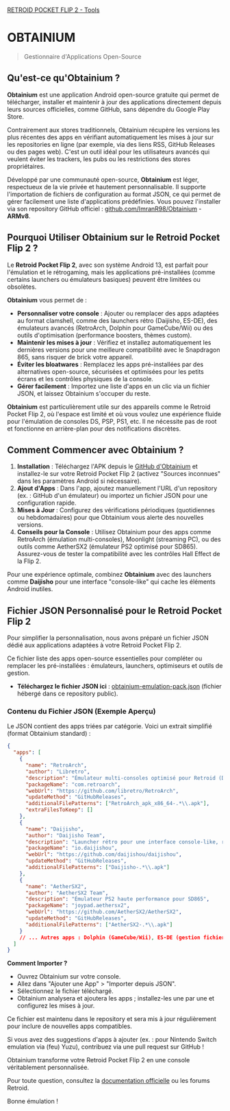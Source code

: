 [RETROID POCKET FLIP 2 - Tools](./README.md)

# OBTAINIUM
> Gestionnaire d'Applications Open-Source

## Qu'est-ce qu'Obtainium ?

**Obtainium** est une application Android open-source gratuite qui permet de télécharger, installer et maintenir à jour des applications directement depuis leurs sources officielles, comme GitHub, sans dépendre du Google Play Store. 

Contrairement aux stores traditionnels, Obtainium récupère les versions les plus récentes des apps en vérifiant automatiquement les mises à jour sur les repositories en ligne (par exemple, via des liens RSS, GitHub Releases ou des pages web). C'est un outil idéal pour les utilisateurs avancés qui veulent éviter les trackers, les pubs ou les restrictions des stores propriétaires.

Développé par une communauté open-source, **Obtainium** est léger, respectueux de la vie privée et hautement personnalisable. Il supporte l'importation de fichiers de configuration au format JSON, ce qui permet de gérer facilement une liste d'applications prédéfinies. Vous pouvez l'installer via son repository GitHub officiel : [github.com/ImranR98/Obtainium](https://github.com/ImranR98/Obtainium) - __ARMv8__.

## Pourquoi Utiliser Obtainium sur le Retroid Pocket Flip 2 ?

Le **Retroid Pocket Flip 2**, avec son système Android 13, est parfait pour l'émulation et le rétrogaming, mais les applications pré-installées (comme certains launchers ou émulateurs basiques) peuvent être limitées ou obsolètes. 

**Obtainium** vous permet de :
- **Personnaliser votre console** : Ajouter ou remplacer des apps adaptées au format clamshell, comme des launchers rétro (Daijisho, ES-DE), des émulateurs avancés (RetroArch, Dolphin pour GameCube/Wii) ou des outils d'optimisation (performance boosters, thèmes custom).
- **Maintenir les mises à jour** : Vérifiez et installez automatiquement les dernières versions pour une meilleure compatibilité avec le Snapdragon 865, sans risquer de brick votre appareil.
- **Éviter les bloatwares** : Remplacez les apps pré-installées par des alternatives open-source, sécurisées et optimisées pour les petits écrans et les contrôles physiques de la console.
- **Gérer facilement** : Importez une liste d'apps en un clic via un fichier JSON, et laissez Obtainium s'occuper du reste.

**Obtainium** est particulièrement utile sur des appareils comme le Retroid Pocket Flip 2, où l'espace est limité et où vous voulez une expérience fluide pour l'émulation de consoles DS, PSP, PS1, etc. Il ne nécessite pas de root et fonctionne en arrière-plan pour des notifications discrètes.

## Comment Commencer avec Obtainium ?

1. **Installation** : Téléchargez l'APK depuis le [GitHub d'Obtainium](https://github.com/ImranR98/Obtainium/releases) et installez-le sur votre Retroid Pocket Flip 2 (activez "Sources inconnues" dans les paramètres Android si nécessaire).
2. **Ajout d'Apps** : Dans l'app, ajoutez manuellement l'URL d'un repository (ex. : GitHub d'un émulateur) ou importez un fichier JSON pour une configuration rapide.
3. **Mises à Jour** : Configurez des vérifications périodiques (quotidiennes ou hebdomadaires) pour que Obtainium vous alerte des nouvelles versions.
4. **Conseils pour la Console** : Utilisez Obtainium pour des apps comme RetroArch (émulation multi-consoles), Moonlight (streaming PC), ou des outils comme AetherSX2 (émulateur PS2 optimisé pour SD865). Assurez-vous de tester la compatibilité avec les contrôles Hall Effect de la Flip 2.

Pour une expérience optimale, combinez **Obtainium** avec des launchers comme **Daijisho** pour une interface "console-like" qui cache les éléments Android inutiles.

## Fichier JSON Personnalisé pour le Retroid Pocket Flip 2

Pour simplifier la personnalisation, nous avons préparé un fichier JSON dédié aux applications adaptées à votre Retroid Pocket Flip 2. 

Ce fichier liste des apps open-source essentielles pour compléter ou remplacer les pré-installées : émulateurs, launchers, optimiseurs et outils de gestion. 

- **Téléchargez le fichier JSON ici** : [obtainium-emulation-pack.json](./obtainium-emulation-pack.json) (fichier hébergé dans ce repository public).

### Contenu du Fichier JSON (Exemple Aperçu)
Le JSON contient des apps triées par catégorie. Voici un extrait simplifié (format Obtainium standard) :

```json
{
  "apps": [
    {
      "name": "RetroArch",
      "author": "Libretro",
      "description": "Émulateur multi-consoles optimisé pour Retroid (DS, GBA, PS1, etc.)",
      "packageName": "com.retroarch",
      "webUrl": "https://github.com/libretro/RetroArch",
      "updateMethod": "GitHubReleases",
      "additionalFilePatterns": ["RetroArch_apk_x86_64-.*\\.apk"],
      "extraFilesToKeep": []
    },
    {
      "name": "Daijisho",
      "author": "Daijisho Team",
      "description": "Launcher rétro pour une interface console-like, remplace les apps pré-installées",
      "packageName": "io.daijishou",
      "webUrl": "https://github.com/daijishou/daijishou",
      "updateMethod": "GitHubReleases",
      "additionalFilePatterns": ["Daijisho-.*\\.apk"]
    },
    {
      "name": "AetherSX2",
      "author": "AetherSX2 Team",
      "description": "Émulateur PS2 haute performance pour SD865",
      "packageName": "joypad.aethersx2",
      "webUrl": "https://github.com/AetherSX2/AetherSX2",
      "updateMethod": "GitHubReleases",
      "additionalFilePatterns": ["AetherSX2-.*\\.apk"]
    }
    // ... Autres apps : Dolphin (GameCube/Wii), ES-DE (gestion fichiers), etc.
  ]
}
```

**Comment Importer ?**
- Ouvrez Obtainium sur votre console.
- Allez dans "Ajouter une App" > "Importer depuis JSON".
- Sélectionnez le fichier téléchargé.
- Obtainium analysera et ajoutera les apps ; installez-les une par une et configurez les mises à jour.

Ce fichier est maintenu dans le repository et sera mis à jour régulièrement pour inclure de nouvelles apps compatibles. 

Si vous avez des suggestions d'apps à ajouter (ex. : pour Nintendo Switch emulation via (feu) Yuzu), contribuez via une pull request sur GitHub !

Obtainium transforme votre Retroid Pocket Flip 2 en une console véritablement personnalisée. 

Pour toute question, consultez la [documentation officielle](https://github.com/ImranR98/Obtainium/wiki) ou les forums Retroid. 

Bonne émulation !